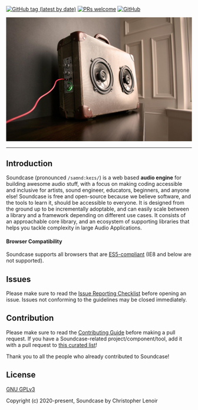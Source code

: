 [![GitHub tag (latest by date)](https://img.shields.io/github/v/tag/soundcase/soundcase)](https://www.npmjs.com/package/soundcase)
[![PRs welcome](https://img.shields.io/badge/PRs-welcome-ff69b4.svg)](https://github.com/soundcase/soundcase/pulls)
[![GitHub](https://img.shields.io/github/license/soundcase/soundcase)](https://github.com/Soundcase/Soundcase/blob/master/LICENSE)

<p align="center"><img src='./.github/banner.jpg?raw=true' /></p>

<!-- Try it here : [https://xledocteurx.github.io/png5/](https://xledocteurx.github.io/png5/) -->

<!-- <h2 align="center">Supporting Soundcase</h2>

Soundcase is an MIT-licensed open source project with its ongoing development made possible entirely by the support of these awesome [backers](https://github.com/soundcase/soundcase/blob/master/BACKERS.md). If you'd like to join them, please consider:

- [Become a backer or sponsor on Patreon](https://www.patreon.com/lenoirc)
- [Become a backer or sponsor on OpenCollective](https://opencollective.com/soundcase)
- [One-time donation via PayPal](https://paypal.me/xledocteurx)

#### What's the difference between Patreon and OpenCollective?

Funds donated via Patreon go directly to support Christopher Lenoir's full-time work on Soundcase. Funds donated via OpenCollective are managed with transparent expenses and will be used for compensating work and expenses for core team members or sponsoring community events. Your name/logo will receive proper recognition and exposure by donating on either platform. -->

<!-- <h3 align="center">Special Sponsors</h3>

<p align="center">
  <a href="https://botdesign.net/" target="_blank">
    <img width="260px" src="https://uploads-ssl.webflow.com/5ee60001f940615b280376be/5ee61ede5ea153f57484df25_logo-botdesign-clair-2.png">
  </a>
</p> -->

---

## Introduction

Soundcase (pronounced `/saʊnd:keɪs/`) is a web based **audio engine** for building awesome audio stuff, with a focus on making coding accessible and inclusive for artists, sound engineer, educators, beginners, and anyone else! Soundcase is free and open-source because we believe software, and the tools to learn it, should be accessible to everyone.
It is designed from the ground up to be incrementally adoptable, and can easily scale between a library and a framework depending on different use cases. It consists of an approachable core library, and an ecosystem of supporting libraries that helps you tackle complexity in large Audio Applications.

#### Browser Compatibility

Soundcase supports all browsers that are [ES5-compliant](https://kangax.github.io/compat-table/es5/) (IE8 and below are not supported).

<!-- ## Ecosystem

| Project               | Status                                                       | Description                                             |
| --------------------- | ------------------------------------------------------------ | ------------------------------------------------------- |
| [soundcase-sp]            | [![soundcase-sp-status]][soundcase-sp-package]                       | Sound pack                                              |

[soundcase-sp]: https://github.com/soundcase/soundcase-sp -->

<!-- ## Documentation

To check out [live examples](https://soundcase.org/examples/) and docs, visit [soundcase.org](https://soundcase.org). -->

<!-- ## Questions

For questions and support please use [the official forum](https://forum.soundcase.org) or [community chat](https://chat.soundcase.org/). The issue list of this repo is **exclusively** for bug reports and feature requests. -->

## Issues

Please make sure to read the [Issue Reporting Checklist](https://github.com/soundcase/soundcase/blob/master/.github/CONTRIBUTING.md#issue-reporting-guidelines) before opening an issue. Issues not conforming to the guidelines may be closed immediately.

<!-- ## Changelog

Detailed changes for each release are documented in the [release notes](https://github.com/soundcase/soundcase/releases). -->

<!-- ## Stay In Touch

- [Twitter](https://twitter.com/soundcase)
- [Blog](https://medium.com/soundcase) -->

## Contribution

Please make sure to read the [Contributing Guide](https://github.com/soundcase/soundcase/blob/master/.github/CONTRIBUTING.md) before making a pull request. If you have a Soundcase-related project/component/tool, add it with a pull request to [this curated list](https://github.com/soundcase/awesome-soundcase)!

Thank you to all the people who already contributed to Soundcase!

<!-- <a href="https://github.com/soundcase/soundcase/graphs/contributors"><img src="https://opencollective.com/soundcase/contributors.svg?width=890" /></a> -->

## License

[GNU GPLv3](https://www.gnu.org/licenses/)

Copyright (c) 2020-present, Soundcase by Christopher Lenoir

